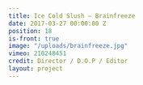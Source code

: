 ```yaml
---
title: Ice Cold Slush — Brainfreeze
date: 2017-03-27 00:00:00 Z
position: 18
is-front: true
image: "/uploads/brainfreeze.jpg"
vimeo: 210248451
credit: Director / D.O.P / Editor
layout: project
---
```


